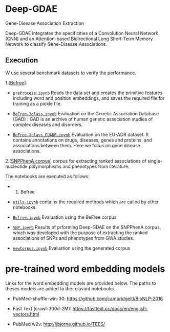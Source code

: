 # Deep-GDAE
Gene-Disease Association Extraction

Deep-GDAE integrates the specificities of a Convolution Neural Network (CNN) and an Attention-based Bidirectional Long Short-Term Memory Network to classify Gene-Disease Associations.


## Execution

W use several benchmark datasets to verify the performance.

1.[[Befree](https://www.ncbi.nlm.nih.gov/pubmed/25886734 "Extraction of relations between genes and diseases from text and large-scale data analysis")].

+ [`preProcess.ipynb`](Befree_GAD/pre_process.ipynb) Reads the data set and creates the primitive features including word and position embeddings, and saves the required file for training as a pickle file.

+ [`BeFree-3class.ipynb`](Befree_GAD/BeFree-3class.ipynb) Evaluation on the Genetic Association Database (GAD) : GAD is an archive of human genetic association studies of complex diseases and disorders. 

+ [`BeFree-2class_EUADR.ipynb`](Befree_EUADR/BeFree-2class_EUADR.ipynb) Evaluation on the EU-ADR dataset. It contains annotations on drugs, diseases, genes and proteins, and associations between them. Here we focus on gene disease associations.  

2.[[SNPPhenA corpus](https://www.ncbi.nlm.nih.gov/pmc/articles/PMC5383945/ "corpus for extracting ranked associations of single-nucleotide polymorphisms and phenotypes from literature")] corpus for extracting ranked associations of single-nucleotide polymorphisms and phenotypes from literature. 

The notebooks are executed as follows:

+ 1. Befree 

+ [`utils.ipynb`](utils.ipynb) contains the required methods which are called by other notebooks

+ [`Befree.ipynb`](Befree.ipynb) Evaluation using the BeFree corpus 

+ [`SNP.ipynb`](snp.ipynb) Results of prforming Deep-GDAE on the SNPPhenA corpus, which was developed with the purpose of extracting the ranked associations of SNPs and phenotypes from GWA studies. 

+ [`newCorpus.ipynb`](newCorpus.ipynb) Evaluation using the generated corpus

# pre-trained word embedding models
Links for the word embedding models are provided below. The paths to theses models are added to the relavant notebooks.

+ PubMed-shuffle-win-30:
https://github.com/cambridgeltl/BioNLP-2016

+ Fast Text (crawl-300d-2M):
https://fasttext.cc/docs/en/english-vectors.html

+ PubMed w2v:
http://jbjorne.github.io/TEES/



